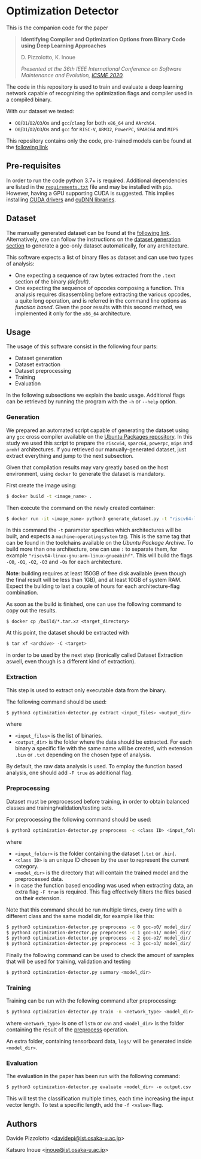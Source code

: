 # Optimization Detector
This is the companion code for the paper 
> **Identifying Compiler and Optimization Options from Binary Code using Deep
> Learning Approaches**
>
> D. Pizzolotto, K. Inoue
>
> *Presented at the 36th IEEE International Conference on Software
> Maintenance and Evolution,
> [ICSME 2020](https://icsme2020.github.io/index.html).*

The code in this repository is used to train and evaluate a deep learning
network capable of recognizing the optimization flags and compiler used in a
compiled binary.

With our dataset we tested:
- `O0`/`O1`/`O2`/`O3`/`Os` and `gcc`/`clang` for both `x86_64` and `AArch64`. 
- `O0`/`O1`/`O2`/`O3`/`Os` and `gcc` for `RISC-V`, `ARM32`, `PowerPC`, `SPARC64` 
and `MIPS`
 
This repository contains only the code, pre-trained models can be found at the
[following link](https://zenodo.org/record/3865122#.X0XzttP7T_Q)
  
## Pre-requisites
In order to run the code python 3.7+ is required. Additional dependencies are
listed in the [`requirements.txt`](requirements.txt) file and may be
installed with `pip`.
However, having a GPU supporting CUDA is suggested. This implies installing 
[CUDA drivers](https://developer.nvidia.com/cuda-downloads) and
[cuDNN libraries](https://developer.nvidia.com/cudnn).

## Dataset
The manually generated dataset can be found at the 
[following link](https://zenodo.org/record/3865122#.X0XzttP7T_Q).
Alternatively, one can follow the instructions on the 
[dataset generation section](#generation) to generate a gcc-only dataset 
automatically, for any architecture.

This software expects a list of binary files as dataset and can use two
 types of analysis: 
- One expecting a sequence of raw bytes extracted from the `.text` section
of the binary *(default)*.
- One expecting the sequence of opcodes composing a function. This analysis
  requires disassembling before extracting the various opcodes, a quite long
  operation, and is referred in the command line options as *function based*.
  Given the poor results with this second method, we implemented it only for
  the `x86_64` architecture.

## Usage

The usage of this software consist in the following four parts:

- Dataset generation
- Dataset extraction
- Dataset preprocessing
- Training
- Evaluation

In the following subsections we explain the basic usage. Additional flags can
be retrieved by running the program with the `-h` or `--help` option.

### Generation

We prepared an automated script capable of generating the dataset using any
`gcc` cross compiler available on the 
[Ubuntu Packages repository](https://packages.ubuntu.com/). In this study
we used this script to prepare the `riscv64`, `sparc64`, `powerpc`, `mips` and 
`armhf` architectures. If you retrieved our manually-generated dataset, just 
extract everything and jump to the next subsection.

Given that compilation results may vary greatly based on the host environment, 
using `docker` to generate the dataset is mandatory.

First create the image using:
```bash
$ docker build -t <image_name> .
```

Then execute the command on the newly created container:
```bash
$ docker run -it <image_name> python3 generate_dataset.py -t "riscv64-linux-gnu" /build 
```

In this command the `-t` parameter specifies which architectures will be built,
and expects a `machine-operatingsystem` tag. This is the same tag that can be 
found in the toolchains available on the *Ubuntu Package Archive*. To build
more than one architecture, one can use `:` to separate them, for example
`"riscv64-linux-gnu:arm-linux-gnueabihf"`. This will build the flags `-O0`, 
`-O1`, `-O2`, `-O3` and `-Os` for each architecture.

**Note**: building requires at least 150GB of free disk available 
(even though the final result will be less than 1GB), and at least 10GB of
system RAM. Expect the building to last a couple of hours for each 
architecture-flag combination.

As soon as the build is finished, one can use the following command to copy out
the results.
```
$ docker cp /build/*.tar.xz <target_directory>
```

At this point, the dataset should be extracted with 
```bash
$ tar xf <archive> -C <target>
```
in order to be used by the next step (ironically called Dataset Extraction 
aswell, even though is a different kind of extraction).

### Extraction

This step is used to extract only executable data from the binary.

The following command should be used:

 ```bash
$ python3 optimization-detector.py extract <input_files> <output_dir>
```

where

- `<input_files>` is the list of binaries.
- `<output_dir>` is the folder where the data should be extracted. For each
 binary a specific file with the same name will be created, with extension
  `.bin` or `.txt` depending on the chosen type of analysis.
 
 By default, the raw data analysis is used. To employ the function based
  analysis, one should add `-F true` as additional flag.
  
 ### Preprocessing
 Dataset must be preprocessed before training, in order to obtain balanced
 classes and training/validation/testing sets. 
 
For preprocessing the following command should be used:
```bash
$ python3 optimization-detector.py preprocess -c <class ID> <input_folder> <model_dir> 
```
where 
- `<input_folder>` is the folder containing the dataset (`.txt` or `.bin`).
- `<class ID>` is an unique ID chosen by the user to represent the current
 category.
- `<model_dir>` is the directory that will contain the trained model and the
 preprocessed data.
- in case the function based encoding was used when extracting data, 
an extra flag `-F true` is required. This flag effectively filters the files
 based on their extension.

Note that this command should be run multiple times, every time with a
 different class and the same model dir, for example like this:
 ```bash
$ python3 optimization-detector.py preprocess -c 0 gcc-o0/ model_dir/
$ python3 optimization-detector.py preprocess -c 1 gcc-o1/ model_dir/ 
$ python3 optimization-detector.py preprocess -c 2 gcc-o2/ model_dir/
$ python3 optimization-detector.py preprocess -c 3 gcc-o3/ model_dir/  
 ```

Finally the following command can be used to check the amount of samples that 
will be used for training, validation and testing

```bash
$ python3 optimization-detector.py summary <model_dir>
```

### Training
Training can be run with the following command after preprocessing:
```bash
$ python3 optimization-detector.py train -n <network_type> <model_dir>
```

where `<network_type>` is one of `lstm` or `cnn` and `<model_dir>` is the
 folder containing the result of the [preprocess](#preprocessing) operation.

An extra folder, containing tensorboard data, `logs/` will be generated
 inside `<model_dir>`.

### Evaluation
The evaluation in the paper has been run with the following command:
```bash
$ python3 optimization-detector.py evaluate <model_dir> -o output.csv
```

This will test the classification multiple times, each time increasing the
 input vector length. To test a specific length, add the `-f <value>` flag.
 
 ## Authors

 Davide Pizzolotto <<davidepi@ist.osaka-u.ac.jp>>
 
 Katsuro Inoue <<inoue@ist.osaka-u.ac.jp>>